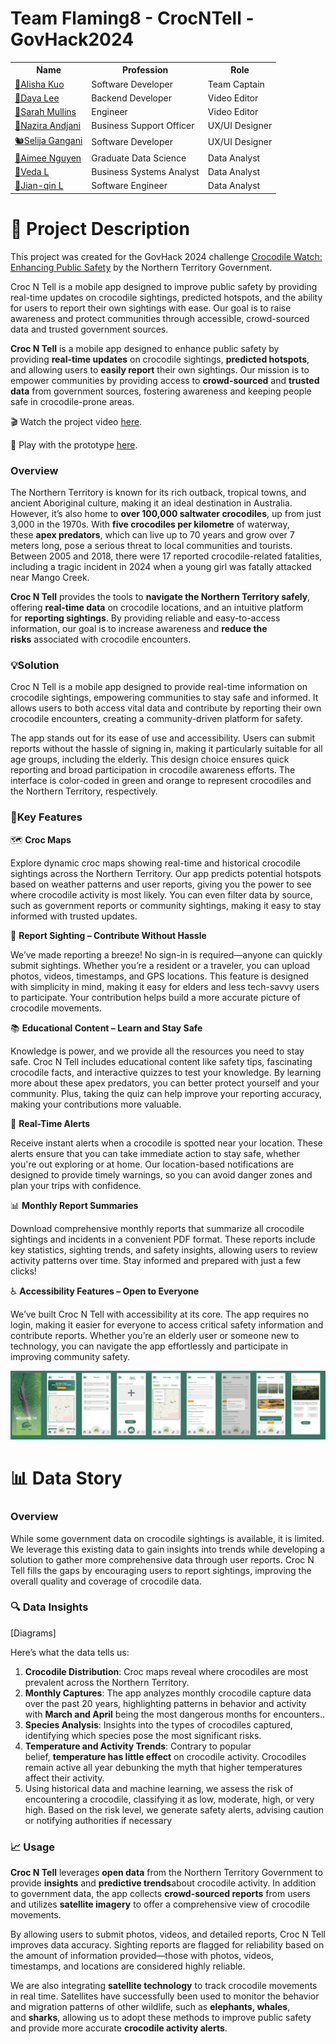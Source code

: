 # Team Flaming8 - CrocNTell - GovHack2024

<table>
  <tr>
    <th>Name</th>
    <th>Profession</th>
    <th>Role</th>
  </tr>
  <tr>
    <td><a href="https://www.linkedin.com/in/alisha-kuo/" target="_blank">🥐Alisha Kuo</a></td>
    <td>Software Developer</td>
    <td>Team Captain</td>
  </tr>
  <tr>
    <td><a href="https://www.linkedin.com/in/daya-lee-b462a2299/" target="_blank">🥊Daya Lee</a></td>
    <td>Backend Developer</td>
    <td>Video Editor</td>
  </tr>
  <tr>
    <td><a href="https://www.linkedin.com/in/sarah-mullins-b57910327/" target="_blank">🦦Sarah Mullins</a></td>
    <td>Engineer</td>
    <td>Video Editor</td>
  </tr>
  <tr>
    <td><a href="https://www.linkedin.com/in/casdjani/" target="_blank">🍵Nazira Andjani</a></td>
    <td>Business Support Officer</td>
    <td>UX/UI Designer</td>
  </tr>
  <tr>
    <td><a href="https://www.linkedin.com/in/selija-gangani/" target="_blank">🐿️Selija Gangani</a></td>
    <td>Software Developer</td>
    <td>UX/UI Designer</td>
  </tr>
  <tr>
    <td><a href="https://www.linkedin.com/in/aimee-nguyen-633955173/" target="_blank">🥑Aimee Nguyen</a></td>
    <td>Graduate Data Science</td>
    <td>Data Analyst</td>
  </tr>
  <tr>
    <td><a href="https://www.linkedin.com/in/vedalin/" target="_blank">🧋Veda L</a></td>
    <td>Business Systems Analyst</td>
    <td>Data Analyst</td>
  </tr>
  <tr>
    <td><a href="https://www.linkedin.com/in/jian-qin-liu/" target="_blank">📶Jian-qin L</a></td>
    <td>Software Engineer</td>
    <td>Data Analyst</td>
  </tr>
</table>


# 🐊 Project Description

This project was created for the GovHack 2024 challenge [Crocodile Watch: Enhancing Public Safety](https://hackerspace.govhack.org/challenges/crocodile_watch_enhancing_public_safety) by the Northern Territory Government.

Croc N Tell is a mobile app designed to improve public safety by providing real-time updates on crocodile sightings, predicted hotspots, and the ability for users to report their own sightings with ease. Our goal is to raise awareness and protect communities through accessible, crowd-sourced data and trusted government sources.

**Croc N Tell** is a mobile app designed to enhance public safety by providing **real-time updates** on crocodile sightings, **predicted hotspots**, and allowing users to **easily report** their own sightings. Our mission is to empower communities by providing access to **crowd-sourced** and **trusted data** from government sources, fostering awareness and keeping people safe in crocodile-prone areas.

🎬 Watch the project video [here](notion://www.notion.so/alishak/link).

📱 Play with the prototype [here](notion://www.notion.so/alishak/link).

### Overview

The Northern Territory is known for its rich outback, tropical towns, and ancient Aboriginal culture, making it an ideal destination in Australia. However, it’s also home to **over 100,000 saltwater crocodiles**, up from just 3,000 in the 1970s. With **five crocodiles per kilometre** of waterway, these **apex predators**, which can live up to 70 years and grow over 7 meters long, pose a serious threat to local communities and tourists. Between 2005 and 2018, there were 17 reported crocodile-related fatalities, including a tragic incident in 2024 when a young girl was fatally attacked near Mango Creek.

**Croc N Tell** provides the tools to **navigate the Northern Territory safely**, offering **real-time data** on crocodile locations, and an intuitive platform for **reporting sightings**. By providing reliable and easy-to-access information, our goal is to increase awareness and **reduce the risks** associated with crocodile encounters.

### 💡Solution

Croc N Tell is a mobile app designed to provide real-time information on crocodile sightings, empowering communities to stay safe and informed. It allows users to both access vital data and contribute by reporting their own crocodile encounters, creating a community-driven platform for safety.

The app stands out for its ease of use and accessibility. Users can submit reports without the hassle of signing in, making it particularly suitable for all age groups, including the elderly. This design choice ensures quick reporting and broad participation in crocodile awareness efforts. The interface is color-coded in green and orange to represent crocodiles and the Northern Territory, respectively.

### 🌟Key Features

🗺️ **Croc Maps**

Explore dynamic croc maps showing real-time and historical crocodile sightings across the Northern Territory. Our app predicts potential hotspots based on weather patterns and user reports, giving you the power to see where crocodile activity is most likely. You can even filter data by source, such as government reports or community sightings, making it easy to stay informed with trusted updates.

📸 **Report Sighting – Contribute Without Hassle**

We’ve made reporting a breeze! No sign-in is required—anyone can quickly submit sightings. Whether you’re a resident or a traveler, you can upload photos, videos, timestamps, and GPS locations. This feature is designed with simplicity in mind, making it easy for elders and less tech-savvy users to participate. Your contribution helps build a more accurate picture of crocodile movements.

📚 **Educational Content – Learn and Stay Safe**

Knowledge is power, and we provide all the resources you need to stay safe. Croc N Tell includes educational content like safety tips, fascinating crocodile facts, and interactive quizzes to test your knowledge. By learning more about these apex predators, you can better protect yourself and your community. Plus, taking the quiz can help improve your reporting accuracy, making your contributions more valuable.

🚨 **Real-Time Alerts**

Receive instant alerts when a crocodile is spotted near your location. These alerts ensure that you can take immediate action to stay safe, whether you're out exploring or at home. Our location-based notifications are designed to provide timely warnings, so you can avoid danger zones and plan your trips with confidence.

📊 **Monthly Report Summaries**

Download comprehensive monthly reports that summarize all crocodile sightings and incidents in a convenient PDF format. These reports include key statistics, sighting trends, and safety insights, allowing users to review activity patterns over time. Stay informed and prepared with just a few clicks!

♿ **Accessibility Features – Open to Everyone**

We’ve built Croc N Tell with accessibility at its core. The app requires no login, making it easier for everyone to access critical safety information and contribute reports. Whether you’re an elderly user or someone new to technology, you can navigate the app effortlessly and participate in improving community safety.

![Prototype Image](./images/prototype/prototype.png)


# 📊 Data Story

### Overview

While some government data on crocodile sightings is available, it is limited. We leverage this existing data to gain insights into trends while developing a solution to gather more comprehensive data through user reports. Croc N Tell fills the gaps by encouraging users to report sightings, improving the overall quality and coverage of crocodile data.

### 🔍 Data Insights

[Diagrams]

Here’s what the data tells us:

1. **Crocodile Distribution**: Croc maps reveal where crocodiles are most prevalent across the Northern Territory.
2. **Monthly Captures**: The app analyzes monthly crocodile capture data over the past 20 years, highlighting patterns in behavior and activity with **March and April** being the most dangerous months for encounters..
3. **Species Analysis**: Insights into the types of crocodiles captured, identifying which species pose the most significant risks.
4. **Temperature and Activity Trends**: Contrary to popular belief, **temperature has little effect** on crocodile activity. Crocodiles remain active all year debunking the myth that higher temperatures affect their activity.
5. Using historical data and machine learning, we assess the risk of encountering a crocodile, classifying it as low, moderate, high, or very high. Based on the risk level, we generate safety alerts, advising caution or notifying authorities if necessary

### 📈 Usage

**Croc N Tell** leverages **open data** from the Northern Territory Government to provide **insights** and **predictive trends**about crocodile activity. In addition to government data, the app collects **crowd-sourced reports** from users and utilizes **satellite imagery** to offer a comprehensive view of crocodile movements.

By allowing users to submit photos, videos, and detailed reports, Croc N Tell improves data accuracy. Sighting reports are flagged for reliability based on the amount of information provided—those with photos, videos, timestamps, and locations are considered highly reliable.

We are also integrating **satellite technology** to track crocodile movements in real time. Satellites have successfully been used to monitor the behavior and migration patterns of other wildlife, such as **elephants, whales**, and **sharks**, allowing us to adopt these methods to improve public safety and provide more accurate **crocodile activity alerts**.
